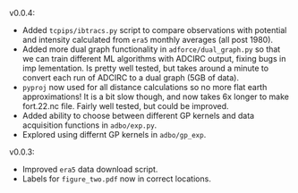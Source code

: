 v0.0.4:
- Added `tcpips/ibtracs.py` script to compare observations with potential and intensity calculated from `era5` monthly averages (all post 1980).
- Added more dual graph functionality in `adforce/dual_graph.py` so that we can train different ML algorithms with ADCIRC output, fixing bugs in imp lementation. Is pretty well tested, but takes around a minute to convert each run of ADCIRC to a dual graph (5GB of data).
- `pyproj` now used for all distance calculations so no more flat earth approximations! It is a bit slow though, and now takes 6x longer to make fort.22.nc file. Fairly well tested, but could be improved.
- Added ability to choose between different GP kernels and data acquisition functions in `adbo/exp.py`.
- Explored using differnt GP kernels in `adbo/gp_exp`.


v0.0.3:
- Improved `era5` data download script.
- Labels for `figure_two.pdf` now in correct locations.
